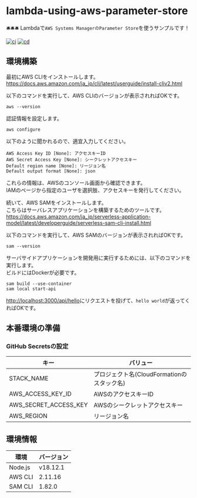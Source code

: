 # lambda-using-aws-parameter-store

🛎🛎🛎 Lambdaで`AWS Systems ManagerのParameter Store`を使うサンプルです！  

[![ci](https://github.com/osawa-koki/lambda-using-aws-parameter-store/actions/workflows/ci.yml/badge.svg)](https://github.com/osawa-koki/lambda-using-aws-parameter-store/actions/workflows/ci.yml)
[![cd](https://github.com/osawa-koki/lambda-using-aws-parameter-store/actions/workflows/cd.yml/badge.svg)](https://github.com/osawa-koki/lambda-using-aws-parameter-store/actions/workflows/cd.yml)

## 環境構築

最初にAWS CLIをインストールします。  
<https://docs.aws.amazon.com/ja_jp/cli/latest/userguide/install-cliv2.html>  

以下のコマンドを実行して、AWS CLIのバージョンが表示されればOKです。  

```shell
aws --version
```

認証情報を設定します。  

```shell
aws configure
```

以下のように聞かれるので、適宜入力してください。

```shell
AWS Access Key ID [None]: アクセスキーID
AWS Secret Access Key [None]: シークレットアクセスキー
Default region name [None]: リージョン名
Default output format [None]: json
```

これらの情報は、AWSのコンソール画面から確認できます。  
IAMのページから指定のユーザを選択肢、アクセスキーを発行してください。  

続いて、AWS SAMをインストールします。  
こちらはサーバレスアプリケーションを構築するためのツールです。  
<https://docs.aws.amazon.com/ja_jp/serverless-application-model/latest/developerguide/serverless-sam-cli-install.html>  

以下のコマンドを実行して、AWS SAMのバージョンが表示されればOKです。  

```shell
sam --version
```

サーバサイドアプリケーションを開発用に実行するためには、以下のコマンドを実行します。  
ビルドにはDockerが必要です。  

```shell
sam build --use-container
sam local start-api
```

<http://localhost:3000/api/hello>にリクエストを投げて、`hello world`が返ってくればOKです。  

## 本番環境の準備

### GitHub Secretsの設定

| キー | バリュー |
| --- | --- |
| STACK_NAME | プロジェクト名(CloudFormationのスタック名) |
| AWS_ACCESS_KEY_ID | AWSのアクセスキーID |
| AWS_SECRET_ACCESS_KEY | AWSのシークレットアクセスキー |
| AWS_REGION | リージョン名 |

## 環境情報

| 環境 | バージョン |
| --- | --- |
| Node.js | v18.12.1 |
| AWS CLI | 2.11.16 |
| SAM CLI | 1.82.0 |
